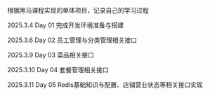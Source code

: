 根据黑马课程实现的单体项目，记录自己的学习过程

2025.3.4  Day 01 完成开发环境准备与搭建

2025.3.6  Day 02 员工管理与分类管理相关接口

2025.3.9  Day 03 菜品相关接口

2025.3.10 Day 04 套餐管理相关接口

2025.3.11 Day 05 Redis基础知识与配置、店铺营业状态等相关接口实现

